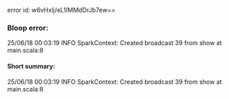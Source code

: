 error id: w6vHxlj/eL1IMMdDrJb7ew==
### Bloop error:

25/06/18 00:03:19 INFO SparkContext: Created broadcast 39 from show at main.scala:8
#### Short summary: 

25/06/18 00:03:19 INFO SparkContext: Created broadcast 39 from show at main.scala:8